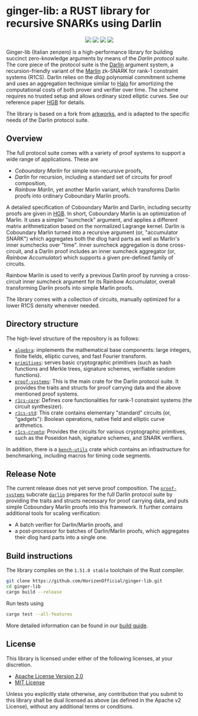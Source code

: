 # ginger-lib: a RUST library for recursive SNARKs using Darlin

<!-- The traviis links do work as soon as the ci is properly configured for master? -->
<p align="center">
    <a href="AUTHORS"><img src="https://avatars.githubusercontent.com/u/29291571?s=20&v=4",style="width: 5vw"></a>
    <a href="https://travis-ci.com/github/HorizenOfficial/ginger-lib"><img src="https://app.travis-ci.com/HorizenOfficial/ginger-lib.svg?branch=master"></a>
    <a href="LICENSE-APACHE"><img src="https://img.shields.io/badge/license-APACHE-blue.svg"></a>
   <a href="LICENSE-MIT"><img src="https://img.shields.io/badge/license-MIT-blue.svg"></a>
</p>


Ginger-lib (Italian zenzero) is a high-performance library for building succinct zero-knowledge arguments by means of the *Darlin protocol suite*. The core piece of the protocol suite is the [Darlin](https://eprint.iacr.org/2021/930) argument system, a recursion-friendly variant of the [Marlin](https://eprint.iacr.org/2019/1047) zk-SNARK for rank-1 constraint systems (R1CS). Darlin relies on the *dlog* polynomial commitment scheme and uses an aggregation technique similar to [Halo](https://eprint.iacr.org/2019/1021) for amortizing the computational costs of both prover and verifier over time. The scheme requires no trusted setup and allows ordinary sized elliptic curves. See our reference paper [HGB](https://eprint.iacr.org/2021/930) for details.

The library is based on a fork from [arkworks](https://github.com/arkworks-rs/), and is adapted to the specific needs of the Darlin protocol suite. 

## Overview

The full protocol suite comes with a variety of proof systems to support a wide range of applications. 
These are

- *Coboundary Marlin* for simple non-recursive proofs, 
- *Darlin* for recursion, including a standard set of circuits for proof composition,
- *Rainbow Marlin*, yet another Marlin variant, which transforms Darlin proofs into ordinary Coboundary Marlin proofs.   

A detailed specification of  Coboundary Marlin and Darlin, including security proofs are given in [HGB](https://eprint.iacr.org/2021/930.pdf). In short, Coboundary Marlin is an optimization of Marlin. It uses a simpler "sumcheck" argument, and applies a different matrix arithmetization based on the normalized Lagrange kernel. Darlin is Coboundary Marlin turned into a recursive argument (or, "accumulator SNARK") which aggregates both the dlog hard parts as well as Marlin's inner sumchecks over "time". Inner sumcheck aggregation is done cross-circuit, and a Darlin proof includes an inner sumcheck aggregator (or, *Rainbow Accumulator*) which supports a given pre-defined family of circuits. 

Rainbow Marlin is used to verify a previous Darlin proof by running a cross-circuit inner sumcheck argument for its Rainbow Accumulator, overall transforming Darlin proofs into simple Marlin proofs.

The library comes with a collection of circuits, manually optimized for a lower R1CS density whenever needed.  

## Directory structure

The high-level structure of the repository is as follows:

* [`algebra`](algebra):  implements the mathematical base components:  large integers, finite fields, elliptic curves, and fast Fourier transform.
* [`primitives`](primitives): serves basic cryptographic primitives (such as hash functions and Merkle trees, signature schemes, verifiable random functions).
* [`proof-systems`](proof-systems): This is the main crate for the Darlin protocol suite. It provides the traits and structs for proof carrying data and the above mentioned proof systems. 
* [`r1cs-core`](r1cs/core): Defines core functionalities for rank-1 constraint systems (the circuit synthesizer). 
* [`r1cs-std`](r1cs/gadgets/std): This crate contains elementary "standard" circuits (or, "gadgets"): Boolean operations, native field and elliptic curve arithmetics.  
* [`r1cs-crypto`](r1cs/gadgets/crypto): Provides the circuits for various cryptographic primitives, such as the Poseidon hash, signature schemes, and SNARK verifiers.

In addition, there is a  [`bench-utils`](bench-utils) crate which contains an infrastructure for benchmarking, including macros for timing code segments. 

## Release Note

The current release does not yet serve proof composition. The [`proof-systems`](proof-systems) subcrate [`darlin`](proof-systems/src/darlin) prepares for the full Darlin protocol suite by providing the traits and structs necessary for proof carrying data, and puts simple Coboundary Marlin proofs into this framework. It further contains additional tools for scaling verification:
- A batch verifier for Darlin/Marlin proofs, and 
- a post-processor for batches of Darlin/Marlin proofs, which aggregates their dlog hard parts into a single one.

## Build instructions

The library compiles on the `1.51.0 stable` toolchain of the Rust compiler. 
```bash
git clone https://github.com/HorizenOfficial/ginger-lib.git
cd ginger-lib
cargo build --release
```
Run tests using
```bash
cargo test --all-features 
```
More detailed information can be found in our [build guide](build_guide.md).


## License

This library is licensed under either of the following licenses, at your discretion.

 * [Apache License Version 2.0](LICENSE-APACHE)
 * [MIT License](LICENSE-MIT)

Unless you explicitly state otherwise, any contribution that you submit to this library shall be dual licensed as above (as defined in the Apache v2 License), without any additional terms or conditions.
